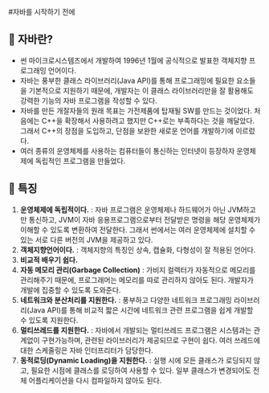#자바를 시작하기 전에

## :pushpin: 자바란?
- 썬 마이크로시스템즈에서 개발하여 1996년 1월에 공식적으로 발표한 객체지향 프로그래밍 언어이다.
- 자바는 풍부한 클래스 라이브러리(Java API)를 통해 프로그래밍에 필요한 요소들을 기본적으로 지원하기 때문에, 개발자는 이 클래스 라이브러리만을 잘 활용해도 강력한 기능의 자바 프로그램을 작성할 수 있다.
- 자바를 만든 개잘자들의 원래 목표는 가전제품에 탑재될 SW를 만드는 것이었다. 처음에는 C++을 확장해서 사용하려고 했지만 C++로는 부족하다는 것을 깨달았다. 그래서 C++의 장점을 도입하고, 단점을 보완한 새로운 언어를 개발하기에 이르렀다.
- 여러 종류의 운영체제를 사용하는 컴퓨터들이 통신하는 인터넷이 등장하자 운영체제에 독립적인 프로그램을 만들었다.

## :pushpin: 특징
1. **운영체제에 독립적이다.** : 자바 프로그램은 운영체제나 하드웨어가 아닌 JVM하고만 통신하고, JVM이 자바 응용프로그램으로부터 전달받은 명령을 해당 운영체제가 이해할 수 있도록 변환하여 전달한다. 그래서 썬에서는 여러 운영체제에 설치할 수 있는 서로 다른 버전의 JVM을 제공하고 있다.
2. **객체지향언어이다.** : 객체지향의 특징인 상속, 캡슐화, 다형성이 잘 적용된 언어다.
3. **비교적 배우기 쉽다.**
4. **자동 메모리 관리(Garbage Collection)** : 가비지 컬렉터가 자동적으로 메모리를 관리해주기 때문에, 프로그래머는 메모리를 따로 관리하지 않아도 된다. 개발자가 개발에 집중할 수 있도록 도와준다.
5. **네트워크와 분산처리를 지원한다.** : 풍부하고 다양한 네트워크 프로그래밍 라이브러리(Java API)를 통해 비교적 짧은 시간에 네트워크 관련 프로그램을 쉽게 개발할 수 있도록 지원한다.
6. **멀티쓰레드를 지원한다.** : 자바에서 개발되는 멀티쓰레드 프로그램은 시스템과는 관계없이 구현가능하며, 관련된 라이브러리가 제공되므로 구현이 쉽다. 여러 쓰레드에 대한 스케줄링은 자바 인터프리터가 담당한다.
7. **동적로딩(Dynamic Loading)을 지원한다.** : 실행 시에 모든 클래스가 로딩되지 않고, 필요한 시점에 클래스를 로딩하여 사용할 수 있다. 일부 클래스가 변경되어도 전체 어플리케이션을 다시 컴파일하지 않아도 된다.
